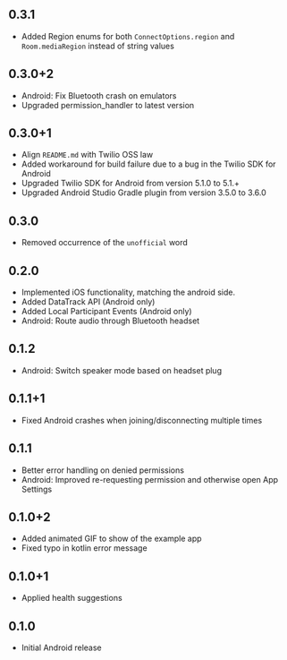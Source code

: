 ## 0.3.1

* Added Region enums for both `ConnectOptions.region` and `Room.mediaRegion` instead of string values

## 0.3.0+2

* Android: Fix Bluetooth crash on emulators
* Upgraded permission_handler to latest version

## 0.3.0+1

* Align `README.md` with Twilio OSS law
* Added workaround for build failure due to a bug in the Twilio SDK for Android
* Upgraded Twilio SDK for Android from version 5.1.0 to 5.1.+
* Upgraded Android Studio Gradle plugin from version 3.5.0 to 3.6.0

## 0.3.0

* Removed occurrence of the `unofficial` word

## 0.2.0

* Implemented iOS functionality, matching the android side.
* Added DataTrack API (Android only)
* Added Local Participant Events (Android only)
* Android: Route audio through Bluetooth headset

## 0.1.2

* Android: Switch speaker mode based on headset plug

## 0.1.1+1

* Fixed Android crashes when joining/disconnecting multiple times

## 0.1.1

* Better error handling on denied permissions
* Android: Improved re-requesting permission and otherwise open App Settings

## 0.1.0+2

* Added animated GIF to show of the example app
* Fixed typo in kotlin error message

## 0.1.0+1

* Applied health suggestions

## 0.1.0

* Initial Android release
